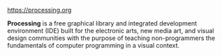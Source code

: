 https://processing.org

**Processing** is a free graphical library and integrated development environment (IDE) built for the electronic arts, new media art, and visual design communities with the purpose of teaching non-programmers the fundamentals of computer programming in a visual context.